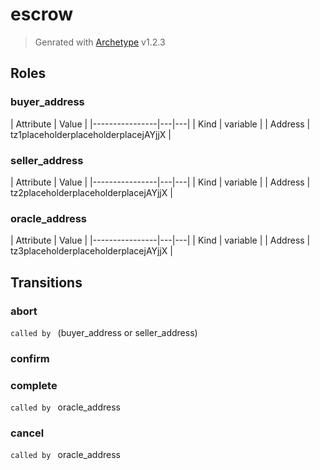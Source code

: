 # escrow
> Genrated with [Archetype](https://archetype-lang.org/) v1.2.3

## Roles

### buyer_address

| Attribute              | Value  |
|----------------|---|---|
| Kind           | variable  |
| Address        | tz1placeholderplaceholderplacejAYjjX  |


### seller_address

| Attribute              | Value  |
|----------------|---|---|
| Kind           | variable  |
| Address        | tz2placeholderplaceholderplacejAYjjX  |


### oracle_address

| Attribute              | Value  |
|----------------|---|---|
| Kind           | variable  |
| Address        | tz3placeholderplaceholderplacejAYjjX  |


## Transitions

### abort
`called by ` (buyer_address or seller_address)

### confirm

### complete
`called by ` oracle_address

### cancel
`called by ` oracle_address

